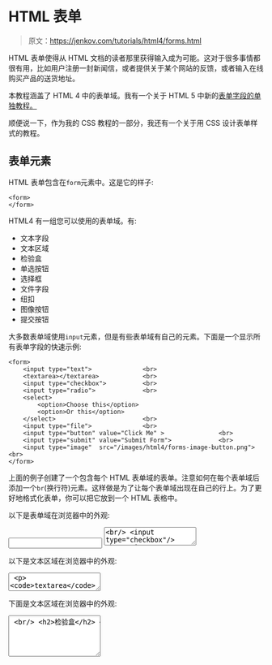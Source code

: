 # HTML 表单

> 原文：<https://jenkov.com/tutorials/html4/forms.html>

HTML 表单使得从 HTML 文档的读者那里获得输入成为可能。这对于很多事情都很有用，比如用户注册一封新闻信，或者提供关于某个网站的反馈，或者输入在线购买产品的送货地址。

本教程涵盖了 HTML 4 中的表单域。我有一个关于 HTML 5 中新的[表单字段的单独教程。](/html5/form-fields.html)

顺便说一下，作为我的 CSS 教程的一部分，我还有一个关于用 CSS 设计表单样式的教程。

## 表单元素

HTML 表单包含在`form`元素中。这是它的样子:

```
<form>
</form>

```

HTML4 有一组您可以使用的表单域。有:

*   文本字段
*   文本区域
*   检验盒
*   单选按钮
*   选择框
*   文件字段
*   纽扣
*   图像按钮
*   提交按钮

大多数表单域使用`input`元素，但是有些表单域有自己的元素。下面是一个显示所有表单字段的快速示例:

```
<form>
    <input type="text">              <br>
    <textarea></textarea>            <br>
    <input type="checkbox">          <br>
    <input type="radio">             <br>
    <select>
        <option>Choose this</option>
        <option>Or this</option>
    </select>                        <br>
    <input type="file">              <br>
    <input type="button" value="Click Me" >               <br>
    <input type="submit" value="Submit Form">             <br>
    <input type="image"  src="/images/html4/forms-image-button.png">  <br>
</form>

```

上面的例子创建了一个包含每个 HTML 表单域的表单。注意如何在每个表单域后添加一个`br`(换行符)元素。这样做是为了让每个表单域出现在自己的行上。为了更好地格式化表单，你可以把它放到一个 HTML 表格中。

以下是表单域在浏览器中的外观:

<form><input type="text">
<textarea><br/> <input type="checkbox"/> <br/> <input type="radio"/> <br/> <select> <option>Choose this</option> <option>Or this</option> </select> <br/> <input type="file"/> <br/> <input type="button" value="Click Me"/> <br/> <input type="submit" value="Submit Form"/> <br/> <input type="image" src="/images/html4/forms-image-button.png"/> <br/> </form> <br/> <p>每个表单域将在下面的章节中详细描述。</p> <p>HTML5 中有几个新的表单域。你可以在我的<a href="/html5/form-fields.html"> HTML5 表单域</a>教程中看到它们。</p> <br/> <h2>文本字段</h2> <p>文本字段可用于输入单行文本。以下是文本字段 HTML 元素的外观:</p> <pre class="codeBox"> <input type="text"> </pre> <p>这是它在浏览器中的样子:</p> <input type="text"/> <p>该文本字段具有以下属性:</p> <table class="dataTable"> <tr> <td>名字</td> <td>该文本字段的名称。这在向服务器提交表单时使用。当从 JavaScript 引用表单字段时，也可以使用这个名称。</td> </tr> <tr> <td>价值</td> <td>将文本字段中显示的文本值设置为默认文本。</td> </tr> <tr> <td>大小</td> <td>此文本字段的近似字符大小。请注意，大小并不总是适合给定的字符数，并且在不同的浏览器中通常是不同的。</td> </tr> <tr> <td>maxlength</td> <td>允许在此文本字段中键入的最大字符数。该值必须是一个数字。</td> </tr> <tr> <td>只读的</td> <td>将文本字段设置为只读模式，这意味着您不能更改文本字段中显示的文本。有效值为<code>true</code>和<code>false</code>。</td> </tr> <tr> <td>有缺陷的</td> <td>将文本字段设置为禁用模式，这意味着您不能更改文本区域中显示的文本。此外，当提交表单时，文本字段的值不会被提交。有效值为<code>true</code>和<code>false</code>。</td> </tr> </table> <p>下面是一个使用这些属性的文本字段示例:</p> <pre class="codeBox"> <input type="text" value="Default Text" size="20" maxlength="15" > </pre> <p>以下是文本栏在浏览器中的外观:</p> <input type="text" value="Default Text" size="20" maxlength="15"/> <p>注意最初显示时文本字段中显示的默认文本。另请注意，您不能在文本字段中输入超过 15 个字符。</p> <h2>文本区域</h2> <p>元素用于创建类似于文本字段的文本表单字段。文本字段和文本区域的区别在于，文本区域可以包含多行文本。这里有一个例子:</p> <pre class="codeBox"> <textarea></textarea> </pre> <p>以下是文本区域在浏览器中的外观:</p> <textarea/> <p><code>textarea</code>元素具有以下属性:</p> <table class="dataTable"> <tr> <td>名字</td> <td>该文本字段的名称。这在向服务器提交表单时使用。当从 JavaScript 引用表单字段时，也可以使用这个名称。</td> </tr> <tr> <td>行</td> <td>设置文本区域应显示的文本行数。您可以键入比这更多的行，但一次只能显示这个数量的行。</td> </tr> <tr> <td>关口</td> <td>设置要显示的列数(字符数)。</td> </tr> <tr> <td>包</td> <td>设置文本区域的文本环绕模式。<br/> <code>soft</code> =文本在浏览器中换行，但提交给服务器时不换行。<br/> <code>hard</code> =文本在浏览器中换行，提交给服务器时也是如此。<br/> <code>off</code> =不自动换行。</td> </tr> <tr> <td>只读的</td> <td>将文本区域设置为只读模式，这意味着您不能更改文本区域中显示的文本。有效值为<code>true</code>和<code>false</code>。</td> </tr> <tr> <td>有缺陷的</td> <td>将文本区域设置为禁用模式，这意味着您不能更改文本区域中显示的文本。此外，当提交表单时，文本区域的值不会被提交。有效值为<code>true</code>和<code>false</code>。</td> </tr> </table> <p>下面是一个使用<code>rows</code>和<code>cols</code>属性的例子:</p> <pre class="codeBox"> <textarea rows="5" cols="20" wrap="off"></textarea> </pre> <p>下面是文本区域在浏览器中的外观:</p> <textarea rows="5" cols="20" wrap="off"/> <br/> <h2>检验盒</h2> <p>复选框是 HTML 文档的读者可以点击的小方块。单击复选框一次，框中会出现一个小复选标记。然后该复选框被“选中”。如果您单击选中的复选框，复选标记会再次消失。以下是 HTML 中复选框的示例:</p> <pre class="codeBox"> <input type="checkbox"> </pre> <p>以下是复选框在浏览器中的外观:</p> <input type="checkbox"/> <p>尝试点击复选框，看看会发生什么。</p> <p>该复选框具有以下属性:</p> <table class="dataTable"> <tr> <td>名字</td> <td>此复选框的名称。这在向服务器提交表单时使用。当从 JavaScript 引用表单字段时，也可以使用这个名称。</td> </tr> <tr> <td>价值</td> <td>此文本字段的值。这在向服务器提交表单时使用。如果在提交表单时选中该复选框，则提交 value 属性中的值。如果提交表单时未选中复选框，则复选框字段根本不会发送到服务器。</td> </tr> <tr> <td>检查</td> <td>如果此属性存在，复选框开始时为选中状态。这个属性不需要值，虽然允许写<code>checked="true"</code>。</td> </tr> <tr> <td>有缺陷的</td> <td>将复选框设置为禁用模式，这意味着您不能更改复选框的初始状态。此外，当提交表单时，复选框的值不会被提交。有效值为<code>true</code>和<code>false</code>。</td> </tr> </table> <p>下面是一个使用上述一些属性的复选框:</p> <pre class="codeBox"> <input name="receiveEmail" type="checkbox" checked> </pre> <p>下面是复选框在浏览器中的外观:</p> <input name="receiveEmail" type="checkbox" checked="checked"/> <h2>单选按钮</h2> <p>单选按钮看起来有点像复选框，只是单选按钮是圆形的。此外，单选按钮通常以组的形式出现，在组中您只能选择一个单选按钮。以下是 HTML 中一组单选按钮的示例:</p> <pre class="codeBox"> <input type="radio" name="theChoice" value="1"> No 1\. <br/> <input type="radio" name="theChoice" value="2"> No 2\. <br/> <input type="radio" name="theChoice" value="3"> No 3\. <br/> </pre> <p>以下是浏览器中单选按钮的外观:</p> <input type="radio" name="theChoice" value="1"/> No 1\. <br/> <input type="radio" name="theChoice" value="2"/> No 2\. <br/> <input type="radio" name="theChoice" value="3"/> No 3\. <br/> <p>尝试单击单选按钮，注意一次只能选择一个按钮。</p> <p>是<code>name</code>属性定义了哪些单选按钮属于一个组。所有同名的单选按钮都属于同一个单选按钮组。在属于同一组的单选按钮中，任何时候都只能选择一个。</p> <p>单选按钮元素具有以下属性:</p> <table class="dataTable"> <tr> <td>名字</td> <td>该单选按钮的名称。这在向服务器提交表单时使用。当从 JavaScript 引用表单字段时，也可以使用这个名称。</td> </tr> <tr> <td>价值</td> <td>这台收音机的价值。这在向服务器提交表单时使用。如果在提交表单时选中了单选按钮，则提交 value 属性中的值。如果在提交表单时没有从单选按钮组中选择单选按钮，则不会提交任何单选按钮参数。</td> </tr> <tr> <td>检查</td> <td>如果该属性存在，单选按钮开始时为选中状态。这个属性不需要值，虽然允许写<code>checked="true"</code>。</td> </tr> <tr> <td>有缺陷的</td> <td>将单选按钮设置为禁用模式，这意味着您不能更改单选按钮的初始状态。此外，当提交表单时，单选按钮的值不会被提交。有效值为<code>true</code>和<code>false</code>。</td> </tr> </table> <h2>选择框</h2> <p>选择框(也称为下拉框)是可以从中选择一个或多个项目的项目列表。以下是 HTML 中选择框的外观:</p> <pre class="codeBox"> <select> <option>Choice 1</option> <option>Choice 2</option> <option>Choice 3</option> </select> </pre> <p>以下是浏览器中选择框的外观:</p> <select> <option>Choice 1</option> <option>Choice 2</option> <option>Choice 3</option> </select> <p>选择框中的每一项都包含在嵌入的<code>option</code>元素中。如果您想要预先选择其中一个选项，只需将<code>selected</code>属性放在相应的<code>option</code>元素中。这里有一个例子:</p> <pre class="codeBox"> <select> <option value="1">Choice 1</option> <option value="2">Choice 2</option> <option value="3" selected>Choice 3</option> </select> </pre> <p>以下是浏览器中选择框的外观。请注意，第三个选项已被预选:</p> <select> <option value="1">Choice 1</option> <option value="2">Choice 2</option> <option value="3" selected="selected">Choice 3</option> </select> <p><code>select</code>元素具有以下属性:</p> <table class="dataTable"> <tr> <td>名字</td> <td>选择框的名称。这在向服务器提交表单时使用。当从 JavaScript 引用表单字段时，也可以使用这个名称。</td> </tr> <tr> <td>有缺陷的</td> <td>将选择框设置为禁用模式，这意味着您不能更改在选择框中选择的初始值。此外，提交表单时，不会提交选择框的值。有效值为<code>true</code>和<code>false</code>。</td> </tr> </table> <p><code>option</code>元素具有以下属性:</p> <table class="dataTable"> <tr> <td>价值</td> <td>如果选择了此选项，则为选择框指定值。</td> </tr> </table> <h2>文件字段</h2> <p>将文件上传到服务器时会使用文件字段。以下是表单域的外观:</p> <pre class="codeBox"> <input type="file" > </pre> <p>以下是浏览器中文件栏的外观:</p> <input type="file"/> <p>如果您单击“浏览”按钮，将会打开一个文件对话框，您可以在其中选择要上传的文件。</p> <p>为了上传文件，<code>form</code>元素需要将其<code>enctype</code>属性设置为<code>multipart/form-data</code>。这是它在 HTML 中的样子:</p> <pre class="codeBox"> <form action="fileReceiver.jsp" method="post" enctype="multipart/form-data"> <input type="file" name="theFile"> </form> </pre> <p>如您所见，<code>form</code>元素现在已经设置了<code>enctype</code>属性。还要注意，文件字段有一个名称。这用于标识服务器端的文件字段。</p> <p>文件字段具有以下属性:</p> <table class="dataTable"> <tr> <td>名字</td> <td>该文件字段的名称。这在向服务器提交表单时使用。当从 JavaScript 引用表单字段时，也可以使用这个名称。</td> </tr> <tr> <td>接受</td> <td>设置服务器将接受的文件的 mime 类型。比如<code>image/gif</code>或者<code>image/*</code>。</td> </tr> <tr> <td>有缺陷的</td> <td>将文件字段设置为禁用模式，这意味着您不能更改文件字段的初始值。此外，提交表单时，不会提交字段 field 的值。有效值为<code>true</code>和<code>false</code>。</td> </tr> </table> <p>请注意<code>accept</code>属性。这个属性可以用来告诉文件对话框服务器可以接受哪些文件类型(mime 类型),从而在文件对话框中显示哪些文件类型。要获得完整的 mime 类型列表，请看<a href="http://www.iana.org/assignments/media-types/index.html"> IANA 的 Mime 媒体类型列表</a>。</p> <h2>纽扣</h2> <p>按钮表单域创建一个按钮，HTML 文档的读者可以按下该按钮。为了在按钮表单字段被按下时发生一些事情，您需要附加一个 JavaScript 事件监听器。下面是一个按钮 HTML 示例:</p> <pre class="codeBox"> <input type="button" value="Click me" onclick="alert('you clicked me!');"> </pre> <p>这是按钮在浏览器中的外观。试着点击它。</p> <input type="button" value="Click me" onclick="alert('you clicked me!');"/> <p>如果你点击了这个按钮，它会显示一个 JavaScript 警告框，并显示“你点击了我！”.</p> <p>如果您没有将 JavaScript click 处理程序附加到按钮上，那么当您单击它时不会发生任何事情。</p> <p>该按钮具有以下属性:</p> <table class="dataTable"> <tr> <td>名字</td> <td>此按钮的名称。当从 JavaScript 引用按钮时，也可以使用这个名称。</td> </tr> <tr> <td>价值</td> <td>设置按钮上使用的文本。</td> </tr> <tr> <td>有缺陷的</td> <td>将按钮设置为禁用模式，这意味着您不能单击它。有效值为<code>true</code>和<code>false</code>。</td> </tr> </table> <h2>提交按钮</h2> <p>提交按钮是将表单及其所有值提交给服务器的按钮。以下是 HTML 中提交按钮的外观:</p> <pre class="codeBox"> <input type="submit" value="Submit Form"> </pre> <p>下面是提交按钮在浏览器中的外观:</p> <input type="submit" value="Submit Form"/> <p>当您单击上面的“提交”按钮时，不会发生任何事情，因为“提交”按钮不在表单内。如果 submit 按钮位于表单内部，表单将被提交给服务器，通常会显示一个新页面。</p> <p>提交按钮具有以下属性:</p> <table class="dataTable"> <tr> <td>名字</td> <td>此提交按钮的名称。这在向服务器提交表单时使用。当从 JavaScript 引用提交按钮时，也可以使用这个名称。</td> </tr> <tr> <td>价值</td> <td>设置提交按钮上使用的文本。</td> </tr> <tr> <td>有缺陷的</td> <td>将提交按钮设置为禁用模式，这意味着您不能单击它。有效值为<code>true</code>和<code>false</code>。</td> </tr> </table> <h2>图像按钮</h2> <p>图像按钮是一个提交按钮，它显示一个可点击的图像，而不是标准的 HTML 按钮。您可以使用任何图像作为按钮，但是您应该选择一个对 HTML 文档的读者有意义的图像。以下是 HTML 中图像按钮的外观:</p> <pre class="codeBox"> <input type="image" src="/images/html4/forms-image-button.png"> </pre> <p>以下是图像按钮在浏览器中的外观:</p> <input type="image" src="/images/html4/forms-image-button.png"/> <p>请注意，当鼠标光标悬停在图像上时会发生变化，就像悬停在链接上一样。那是因为你可以点击图片。但是，当您单击图像时，什么也不会发生，因为图像按钮没有嵌套在表单中。如果是的话，表单应该已经被提交了，就像 submit 按钮一样。</p> <p>注意:一些浏览器在使用图片按钮而不是提交按钮时会有轻微的不同。使用提交按钮，当表单字段有焦点时，通常也可以按键盘上的 enter 键，让浏览器提交表单。如果您使用图像按钮，这不起作用。</p> <p>图像按钮具有以下属性:</p> <table class="dataTable"> <tr> <td>名字</td> <td>此图像按钮的名称。这在向服务器提交表单时使用。当从 JavaScript 引用图像按钮时，也可以使用这个名称。</td> </tr> <tr> <td>有缺陷的</td> <td>将图像按钮设置为禁用模式，这意味着您不能单击它。有效值为<code>true</code>和<code>false</code>。</td> </tr> </table> <h2>提交表单</h2> <p>您可以通过三种不同的方式提交表单:</p> <ol> <li>通过单击提交按钮或图像按钮。</li> <li>当表单域(文本区域除外)有焦点时，单击 enter。</li> <li>通过 JavaScript 调用<code>form.submit()</code>函数。</li> </ol> <p>提交表单时，表单字段被发送到列在<code>form</code>元素<code>action</code>属性中的 URL。这里有一个例子:</p> <pre class="codeBox"> <form action="http://tutorials.jenov.com/html4/submit-form.jsp"> </form> </pre> <p>提交表单时，表单字段的值被打包成名称、值对，并发送到 URL <code>http://tutorials.jenov.com/html4/submit-form.jsp</code></p> <p>有两种方法可以用来提交表单。实际上，还有更多，但这两个是最常见的:</p> <h3>获取并发布</h3> <ul> <li>得到</li> <li>邮政</li> </ul> <p>当您使用 GET 时，表单域被附加到表单<code>action</code>属性中列出的 URL。</p> <p>使用 POST 时，表单字段被打包到发送给服务器的 HTTP 请求的正文中。因此，在浏览器将表单发送到的 URL 中，表单字段(参数)是不可见的。</p> <p>您指定在 forms <code>method</code>属性中使用什么方法。这里有一个例子:</p> <pre class="codeBox"> <form method="POST" action="http://tutorials.jenov.com/html4/submit-form.jsp"> </form> </pre> <p>在服务器端，你需要一些动态脚本(Java，C#。NET、PHP 等。)接收表单并对其进行处理。这样一个脚本的外观超出了本文的范围。</p> <h2>带有表格的表单布局</h2> <p>默认情况下，<code>form</code>元素不提供表单的任何布局。但是，您可以使用 HTML 表格来布局表单，这样表单看起来会更好。下面是一个表单示例:</p> <br/> <form action="..." method="POST"> <table cellpadding="5" cellspacing="0"> <tr> <td>名字</td> <td><input type="text" name="name"/></td> </tr> <tr> <td>电子邮件</td> <td><input type="text" name="email"/></td> </tr> <tr> <td valign="top">性别</td> <td><input type="radio" name="gender" value="male"/>男<br/> <input type="radio" name="gender" value="female"/>女<br/></td> </tr> <tr> <td/> <td><input type="submit" value="Submit Form"/></td> </tr> </table> </form> <br/> <p>下面是生成该表单所需的 HTML:</p> <pre class="codeBox"> <form action="..." method="POST"> <table cellpadding="5" cellspacing="0"> <tr> <td>Name</td> <td><input type="text" name="name"></td> </tr> <tr> <td>Email</td> <td><input type="text" name="email"></td> </tr> <tr> <td valign="top">Gender</td> <td> <input type="radio" name="gender" value="male"> Male <br/> <input type="radio" name="gender" value="female"> Female <br/> </td> </tr> <tr> <td></td> <td> <input type="submit" value="Submit Form"> </td> </tr> </table> </form> </pre> <p>每个表单域都显示在自己的表格行中，并带有一个标签，描述要在该表单域中键入的内容。标签显示在表格的第一列，表单域显示在表格的第二列。</p> </body> </html></textarea></form>